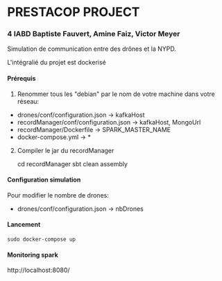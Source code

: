 # PRESTACOP PROJECT
### 4 IABD Baptiste Fauvert, Amine Faiz, Victor Meyer

Simulation de communication entre des drônes et la NYPD.

L'intégralié du projet est dockerisé

#### Prérequis

1) Renommer tous les "debian" par le nom de votre
machine dans votre réseau:

 * drones/conf/configuration.json -> kafkaHost
 * recordManager/conf/configuration.json -> kafkaHost, MongoUrl
 * recordManager/Dockerfile -> SPARK_MASTER_NAME
 * docker-compose.yml -> *

2) Compiler le jar du recordManager
    
    
    cd recordManager
    sbt clean assembly


#### Configuration simulation

Pour modifier le nombre de drones:

 * drones/conf/configuration.json -> nbDrones
 
#### Lancement

    sudo docker-compose up

#### Monitoring spark

http://localhost:8080/